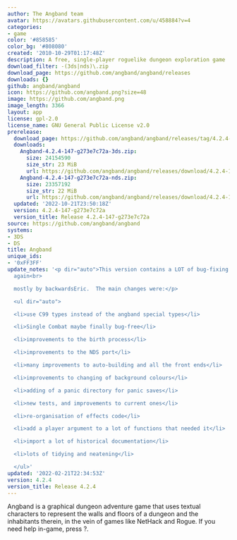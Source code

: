 ```yaml
---
author: The Angband team
avatar: https://avatars.githubusercontent.com/u/458884?v=4
categories:
- game
color: '#858585'
color_bg: '#808080'
created: '2010-10-29T01:17:48Z'
description: A free, single-player roguelike dungeon exploration game
download_filter: -(3ds|nds)\.zip
download_page: https://github.com/angband/angband/releases
downloads: {}
github: angband/angband
icon: https://github.com/angband.png?size=48
image: https://github.com/angband.png
image_length: 3366
layout: app
license: gpl-2.0
license_name: GNU General Public License v2.0
prerelease:
  download_page: https://github.com/angband/angband/releases/tag/4.2.4-147-g273e7c72a
  downloads:
    Angband-4.2.4-147-g273e7c72a-3ds.zip:
      size: 24154590
      size_str: 23 MiB
      url: https://github.com/angband/angband/releases/download/4.2.4-147-g273e7c72a/Angband-4.2.4-147-g273e7c72a-3ds.zip
    Angband-4.2.4-147-g273e7c72a-nds.zip:
      size: 23357192
      size_str: 22 MiB
      url: https://github.com/angband/angband/releases/download/4.2.4-147-g273e7c72a/Angband-4.2.4-147-g273e7c72a-nds.zip
  updated: '2022-10-21T23:50:18Z'
  version: 4.2.4-147-g273e7c72a
  version_title: Release 4.2.4-147-g273e7c72a
source: https://github.com/angband/angband
systems:
- 3DS
- DS
title: Angband
unique_ids:
- '0xFF3FF'
update_notes: '<p dir="auto">This version contains a LOT of bug-fixing and code improvements,
  again<br>

  mostly by backwardsEric.  The main changes were:</p>

  <ul dir="auto">

  <li>use C99 types instead of the angband special types</li>

  <li>Single Combat maybe finally bug-free</li>

  <li>improvements to the birth process</li>

  <li>improvements to the NDS port</li>

  <li>many improvements to auto-building and all the front ends</li>

  <li>improvements to changing of background colours</li>

  <li>adding of a panic directory for panic saves</li>

  <li>new tests, and improvements to current ones</li>

  <li>re-organisation of effects code</li>

  <li>add a player argument to a lot of functions that needed it</li>

  <li>import a lot of historical documentation</li>

  <li>lots of tidying and neatening</li>

  </ul>'
updated: '2022-02-21T22:34:53Z'
version: 4.2.4
version_title: Release 4.2.4
---
```

Angband is a graphical dungeon adventure game that uses textual characters to represent the walls and floors of a dungeon and the inhabitants therein, in the vein of games like NetHack and Rogue. If you need help in-game, press ?.